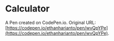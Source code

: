 # Calculator

A Pen created on CodePen.io. Original URL: [https://codepen.io/ethanharianto/pen/wvQpYPe](https://codepen.io/ethanharianto/pen/wvQpYPe).

